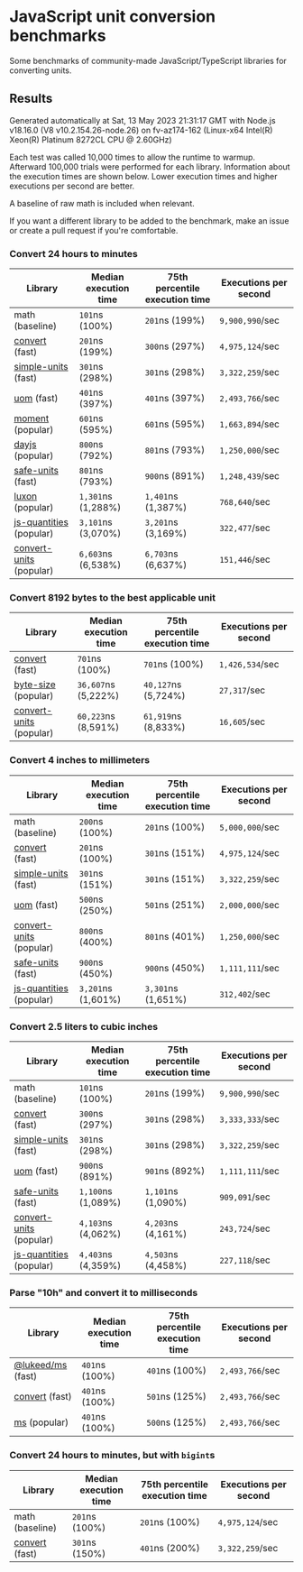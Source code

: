 # JavaScript unit conversion benchmarks

Some benchmarks of community-made JavaScript/TypeScript libraries for converting units.

## Results

<!-- beginblock(results) -->

Generated automatically at Sat, 13 May 2023 21:31:17 GMT with Node.js v18.16.0 (V8 v10.2.154.26-node.26) on fv-az174-162 (Linux-x64 Intel(R) Xeon(R) Platinum 8272CL CPU @ 2.60GHz)

Each test was called 10,000 times to allow the runtime to warmup.
Afterward 100,000 trials were performed for each library.
Information about the execution times are shown below.
Lower execution times and higher executions per second are better.

A baseline of raw math is included when relevant.

If you want a different library to be added to the benchmark, make an issue or create a pull request if you're comfortable.

### Convert 24 hours to minutes

| Library                                                            | Median execution time | 75th percentile execution time | Executions per second |
| ------------------------------------------------------------------ | --------------------- | ------------------------------ | --------------------- |
| math (baseline)                                                    | `101`ns (100%)        | `201`ns (199%)                 | `9,900,990`/sec       |
| [convert](https://npmjs.com/package/convert) (fast)                | `201`ns (199%)        | `300`ns (297%)                 | `4,975,124`/sec       |
| [simple-units](https://npmjs.com/package/simple-units) (fast)      | `301`ns (298%)        | `301`ns (298%)                 | `3,322,259`/sec       |
| [uom](https://npmjs.com/package/uom) (fast)                        | `401`ns (397%)        | `401`ns (397%)                 | `2,493,766`/sec       |
| [moment](https://npmjs.com/package/moment) (popular)               | `601`ns (595%)        | `601`ns (595%)                 | `1,663,894`/sec       |
| [dayjs](https://npmjs.com/package/dayjs) (popular)                 | `800`ns (792%)        | `801`ns (793%)                 | `1,250,000`/sec       |
| [safe-units](https://npmjs.com/package/safe-units) (fast)          | `801`ns (793%)        | `900`ns (891%)                 | `1,248,439`/sec       |
| [luxon](https://npmjs.com/package/luxon) (popular)                 | `1,301`ns (1,288%)    | `1,401`ns (1,387%)             | `768,640`/sec         |
| [js-quantities](https://npmjs.com/package/js-quantities) (popular) | `3,101`ns (3,070%)    | `3,201`ns (3,169%)             | `322,477`/sec         |
| [convert-units](https://npmjs.com/package/convert-units) (popular) | `6,603`ns (6,538%)    | `6,703`ns (6,637%)             | `151,446`/sec         |

### Convert 8192 bytes to the best applicable unit

| Library                                                            | Median execution time | 75th percentile execution time | Executions per second |
| ------------------------------------------------------------------ | --------------------- | ------------------------------ | --------------------- |
| [convert](https://npmjs.com/package/convert) (fast)                | `701`ns (100%)        | `701`ns (100%)                 | `1,426,534`/sec       |
| [byte-size](https://npmjs.com/package/byte-size) (popular)         | `36,607`ns (5,222%)   | `40,127`ns (5,724%)            | `27,317`/sec          |
| [convert-units](https://npmjs.com/package/convert-units) (popular) | `60,223`ns (8,591%)   | `61,919`ns (8,833%)            | `16,605`/sec          |

### Convert 4 inches to millimeters

| Library                                                            | Median execution time | 75th percentile execution time | Executions per second |
| ------------------------------------------------------------------ | --------------------- | ------------------------------ | --------------------- |
| math (baseline)                                                    | `200`ns (100%)        | `201`ns (100%)                 | `5,000,000`/sec       |
| [convert](https://npmjs.com/package/convert) (fast)                | `201`ns (100%)        | `301`ns (151%)                 | `4,975,124`/sec       |
| [simple-units](https://npmjs.com/package/simple-units) (fast)      | `301`ns (151%)        | `301`ns (151%)                 | `3,322,259`/sec       |
| [uom](https://npmjs.com/package/uom) (fast)                        | `500`ns (250%)        | `501`ns (251%)                 | `2,000,000`/sec       |
| [convert-units](https://npmjs.com/package/convert-units) (popular) | `800`ns (400%)        | `801`ns (401%)                 | `1,250,000`/sec       |
| [safe-units](https://npmjs.com/package/safe-units) (fast)          | `900`ns (450%)        | `900`ns (450%)                 | `1,111,111`/sec       |
| [js-quantities](https://npmjs.com/package/js-quantities) (popular) | `3,201`ns (1,601%)    | `3,301`ns (1,651%)             | `312,402`/sec         |

### Convert 2.5 liters to cubic inches

| Library                                                            | Median execution time | 75th percentile execution time | Executions per second |
| ------------------------------------------------------------------ | --------------------- | ------------------------------ | --------------------- |
| math (baseline)                                                    | `101`ns (100%)        | `201`ns (199%)                 | `9,900,990`/sec       |
| [convert](https://npmjs.com/package/convert) (fast)                | `300`ns (297%)        | `301`ns (298%)                 | `3,333,333`/sec       |
| [simple-units](https://npmjs.com/package/simple-units) (fast)      | `301`ns (298%)        | `301`ns (298%)                 | `3,322,259`/sec       |
| [uom](https://npmjs.com/package/uom) (fast)                        | `900`ns (891%)        | `901`ns (892%)                 | `1,111,111`/sec       |
| [safe-units](https://npmjs.com/package/safe-units) (fast)          | `1,100`ns (1,089%)    | `1,101`ns (1,090%)             | `909,091`/sec         |
| [convert-units](https://npmjs.com/package/convert-units) (popular) | `4,103`ns (4,062%)    | `4,203`ns (4,161%)             | `243,724`/sec         |
| [js-quantities](https://npmjs.com/package/js-quantities) (popular) | `4,403`ns (4,359%)    | `4,503`ns (4,458%)             | `227,118`/sec         |

### Parse "10h" and convert it to milliseconds

| Library                                                   | Median execution time | 75th percentile execution time | Executions per second |
| --------------------------------------------------------- | --------------------- | ------------------------------ | --------------------- |
| [@lukeed/ms](https://npmjs.com/package/@lukeed/ms) (fast) | `401`ns (100%)        | `401`ns (100%)                 | `2,493,766`/sec       |
| [convert](https://npmjs.com/package/convert) (fast)       | `401`ns (100%)        | `501`ns (125%)                 | `2,493,766`/sec       |
| [ms](https://npmjs.com/package/ms) (popular)              | `401`ns (100%)        | `500`ns (125%)                 | `2,493,766`/sec       |

### Convert 24 hours to minutes, but with `bigint`s

| Library                                             | Median execution time | 75th percentile execution time | Executions per second |
| --------------------------------------------------- | --------------------- | ------------------------------ | --------------------- |
| math (baseline)                                     | `201`ns (100%)        | `201`ns (100%)                 | `4,975,124`/sec       |
| [convert](https://npmjs.com/package/convert) (fast) | `301`ns (150%)        | `401`ns (200%)                 | `3,322,259`/sec       |

<!-- endblock(results) -->
